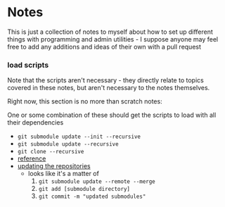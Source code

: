 # Notes

This is just a collection of notes to myself about how to set up different things with programming and admin utilities - I suppose anyone may feel free to add any additions and ideas of their own with a pull request


### load scripts
Note that the scripts aren't necessary - they directly relate to topics covered in these notes, but aren't necessary to the notes themselves.

Right now, this section is no more than scratch notes:

One or some combination of these should get the scripts to load with all their dependencies

* `git submodule update --init --recursive`
* `git submodule update --recursive`
* `git clone --recursive`
* [reference](https://stackoverflow.com/questions/1535524/git-submodule-inside-of-a-submodule-nested-submodules)
* [updating the repositories](https://stackoverflow.com/questions/8191299/update-a-submodule-to-the-latest-commit)
	* looks like it's a matter of
		1. `git submodule update --remote --merge`
		1. `git add [submodule directory]`
		1. `git commit -m "updated submodules"`
